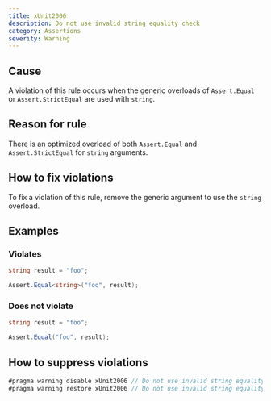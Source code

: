 ```yaml
---
title: xUnit2006
description: Do not use invalid string equality check
category: Assertions
severity: Warning
---
```


## Cause

A violation of this rule occurs when the generic overloads of `Assert.Equal` or `Assert.StrictEqual` are used with `string`.

## Reason for rule

There is an optimized overload of both `Assert.Equal` and `Assert.StrictEqual` for `string` arguments.

## How to fix violations

To fix a violation of this rule, remove the generic argument to use the `string` overload.

## Examples

### Violates

```csharp
string result = "foo";

Assert.Equal<string>("foo", result);
```

### Does not violate

```csharp
string result = "foo";

Assert.Equal("foo", result);
```

## How to suppress violations

```csharp
#pragma warning disable xUnit2006 // Do not use invalid string equality check
#pragma warning restore xUnit2006 // Do not use invalid string equality check
```
